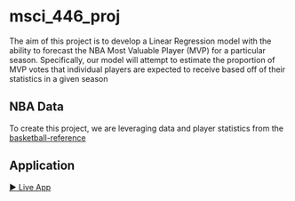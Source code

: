 # msci_446_proj

The aim of this project is to develop a Linear Regression model with the ability to forecast the NBA Most Valuable Player (MVP) for a particular season. Specifically, our model will attempt to estimate the proportion of MVP votes that individual players are expected to receive based off of their statistics in a given season

## NBA Data

To create this project, we are leveraging data and player statistics from the [basketball-reference](https://www.basketball-reference.com/)

## Application
[▶ Live App]([https://<your-streamlit-or-hf-url>](https://dahuik-nba-mvp-predictor-app-kzmgdm.streamlit.app/))
